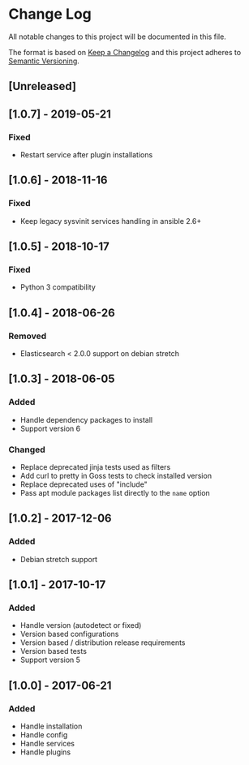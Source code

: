 # Change Log
All notable changes to this project will be documented in this file.

The format is based on [Keep a Changelog](http://keepachangelog.com/)
and this project adheres to [Semantic Versioning](http://semver.org/).

## [Unreleased]

## [1.0.7] - 2019-05-21
### Fixed
- Restart service after plugin installations

## [1.0.6] - 2018-11-16
### Fixed
- Keep legacy sysvinit services handling in ansible 2.6+

## [1.0.5] - 2018-10-17
### Fixed
- Python 3 compatibility

## [1.0.4] - 2018-06-26
### Removed
- Elasticsearch < 2.0.0 support on debian stretch

## [1.0.3] - 2018-06-05
### Added
- Handle dependency packages to install
- Support version 6

### Changed
- Replace deprecated jinja tests used as filters
- Add curl to pretty in Goss tests to check installed version
- Replace deprecated uses of "include"
- Pass apt module packages list directly to the `name` option

## [1.0.2] - 2017-12-06
### Added
- Debian stretch support

## [1.0.1] - 2017-10-17
### Added
- Handle version (autodetect or fixed)
- Version based configurations
- Version based / distribution release requirements
- Version based tests
- Support version 5

## [1.0.0] - 2017-06-21
### Added
- Handle installation
- Handle config
- Handle services
- Handle plugins
